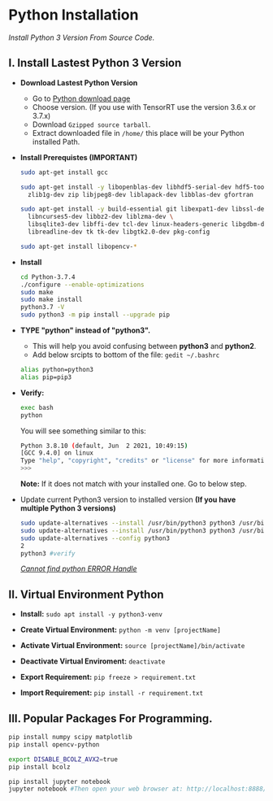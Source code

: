 # Python Installation

*Install Python 3 Version From Source Code.*

## I. Install Lastest Python 3 Version

- **Download Lastest Python Version**
	- Go to [Python download page](https://www.python.org/downloads/source/)
	- Choose version. (If you use with TensorRT use the version 3.6.x or 3.7.x)
	- Download `Gzipped source tarball`.
	- Extract downloaded file in `/home/` this place will be your Python installed Path.

- **Install Prerequistes (IMPORTANT)**
	```sh
	sudo apt-get install gcc

	sudo apt-get install -y libopenblas-dev libhdf5-serial-dev hdf5-tools libhdf5-dev \
	  zlib1g-dev zip libjpeg8-dev liblapack-dev libblas-dev gfortran

	sudo apt-get install -y build-essential git libexpat1-dev libssl-dev zlib1g-dev \
	  libncurses5-dev libbz2-dev liblzma-dev \
	  libsqlite3-dev libffi-dev tcl-dev linux-headers-generic libgdbm-dev \
	  libreadline-dev tk tk-dev libgtk2.0-dev pkg-config

	sudo apt-get install libopencv-*
	```

- **Install**
	```sh
	cd Python-3.7.4
	./configure --enable-optimizations
	sudo make
	sudo make install
	python3.7 -V
	sudo python3 -m pip install --upgrade pip
	```

- **TYPE "python" instead of "python3".**
	- This will help you avoid confusing between **python3** and **python2**.
	- Add below srcipts to bottom of the file: `gedit ~/.bashrc`
	```sh
	alias python=python3
	alias pip=pip3
	```
	
- **Verify:**
	```sh
	exec bash
	python
	```
	You will see something similar to this:
	```sh
	Python 3.8.10 (default, Jun  2 2021, 10:49:15) 
	[GCC 9.4.0] on linux
	Type "help", "copyright", "credits" or "license" for more information.
	>>> 
	```
	**Note:** If it does not match with your installed one. Go to below step.

- Update current Python3 version to installed version **(If you have multiple Python 3 versions)**
	```sh
	sudo update-alternatives --install /usr/bin/python3 python3 /usr/bin/python3.6 1
	sudo update-alternatives --install /usr/bin/python3 python3 /usr/bin/python3.7 2
	sudo update-alternatives --config python3
	2
	python3 #verify
	```
	*[Cannot find python ERROR Handle](https://askubuntu.com/questions/1070610/having-troubles-updating-to-python-3-6-on-ubuntu-16-04)*



## II. Virtual Environment Python

- **Install:** `sudo apt install -y python3-venv`

- **Create Virtual Environment:** `python -m venv [projectName]`

- **Activate Virtual Environment:** `source [projectName]/bin/activate`

- **Deactivate Virtual Enviroment:** `deactivate`

- **Export Requirement:** `pip freeze > requirement.txt`

- **Import Requirement:** `pip install -r requirement.txt`

## III. Popular Packages For Programming.
```sh 
pip install numpy scipy matplotlib
pip install opencv-python

export DISABLE_BCOLZ_AVX2=true
pip install bcolz

pip install jupyter notebook
jupyter notebook #Then open your web browser at: http://localhost:8888/
```


